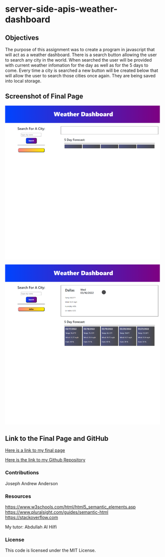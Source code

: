 # server-side-apis-weather-dashboard

## Objectives

The purpose of this assignment was to create a program in javascript that will act as a weather dashboard. There is a search button allowing the user to search any city in the world. When searched the user will be provided with current weather infomation for the day as well as for the 5 days to come. Every time a city is searched a new button will be created below that will allow the user to search those cities once again. They are being saved into local storage.

## Screenshot of Final Page

![Final Page Before Searching City](./assets/images/before.png)

![Final Page After Searching City](./assets/images/after.png)

## Link to the Final Page and GitHub

[Here is a link to my final page](https://jandrewanderson.github.io/server-side-apis-weather-dashboard/)

[Here is the link to my Github Repository](https://github.com/jandrewanderson/server-side-apis-weather-dashboard)

### Contributions

Joseph Andrew Anderson

### Resources

https://www.w3schools.com/html/html5_semantic_elements.asp
https://www.pluralsight.com/guides/semantic-html
https://stackoverflow.com

My tutor: Abdullah Al Hilfi

### License

This code is licensed under the MIT License.